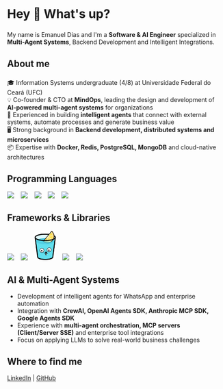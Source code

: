 <h1 align="left">Hey 👋 What's up?</h1>

###

<p align="left">My name is Emanuel Dias and I'm a <strong>Software & AI Engineer</strong> specialized in <strong>Multi-Agent Systems</strong>, Backend Development and Intelligent Integrations.</p>

###

<h2 align="left">About me</h2>

###

<p align="left">
🎓 Information Systems undergraduate (4/8) at Universidade Federal do Ceará (UFC) <br>
💡 Co-founder & CTO at <strong>MindOps</strong>, leading the design and development of <strong>AI-powered multi-agent systems</strong> for organizations <br>
🤖 Experienced in building <strong>intelligent agents</strong> that connect with external systems, automate processes and generate business value <br>
🖥️ Strong background in <strong>Backend development, distributed systems and microservices</strong> <br>
📦 Expertise with <strong>Docker, Redis, PostgreSQL, MongoDB</strong> and cloud-native architectures <br>
</p>

###

<h2 align="left">Programming Languages</h2>

<div>
  <img width=50 src="https://cdn.jsdelivr.net/gh/devicons/devicon@latest/icons/java/java-original.svg" />
  &nbsp;&nbsp;
  <img width=50 src="https://cdn.jsdelivr.net/gh/devicons/devicon@latest/icons/python/python-original.svg" />
  &nbsp;&nbsp;
  <img width=50 src="https://cdn.jsdelivr.net/gh/devicons/devicon@latest/icons/go/go-original-wordmark.svg" />   
  &nbsp;&nbsp;
  <img width=50 src="https://cdn.jsdelivr.net/gh/devicons/devicon@latest/icons/javascript/javascript-original.svg" />
  &nbsp;&nbsp;
  <img width=50 src="https://cdn.jsdelivr.net/gh/devicons/devicon@latest/icons/typescript/typescript-original.svg" />
</div>

###

<h2 align="left">Frameworks & Libraries</h2>

<div>
  <img width=50 src="https://cdn.jsdelivr.net/gh/devicons/devicon@latest/icons/spring/spring-original.svg" />
  &nbsp;&nbsp;
  <img width=50 src="https://cdn.jsdelivr.net/gh/devicons/devicon@latest/icons/fastapi/fastapi-original.svg" />
  &nbsp;&nbsp;
  <img width=50 src="https://raw.githubusercontent.com/gin-gonic/logo/master/color.png"/>
  &nbsp;&nbsp;
  <img width=50 src="https://cdn.jsdelivr.net/gh/devicons/devicon@latest/icons/express/express-original.svg" />
  &nbsp;&nbsp;
  <img width=50 src="https://cdn.jsdelivr.net/gh/devicons/devicon@latest/icons/react/react-original.svg" />
</div>

###

<h2 align="left">AI & Multi-Agent Systems</h2>

<ul align="left">
  <li>Development of intelligent agents for WhatsApp and enterprise automation</li>
  <li>Integration with <strong>CrewAI, OpenAI Agents SDK, Anthropic MCP SDK, Google Agents SDK</strong></li>
  <li>Experience with <strong>multi-agent orchestration, MCP servers (Client/Server SSE)</strong> and enterprise tool integrations</li>
  <li>Focus on applying LLMs to solve real-world business challenges</li>
</ul>

###

<h2 align="left">Where to find me</h2>

<p align="left">
  <a href="https://www.linkedin.com/in/emanueldias01/" target="_blank">LinkedIn</a> |
  <a href="https://github.com/emanueldias01" target="_blank">GitHub</a>
</p>
